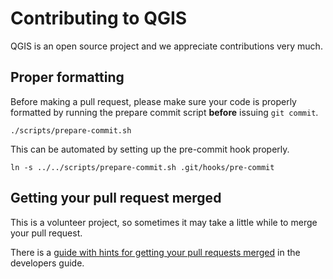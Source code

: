 Contributing to QGIS
====================

QGIS is an open source project and we appreciate contributions very much.

Proper formatting
-----------------

Before making a pull request, please make sure your code is properly formatted
by running the prepare commit script **before** issuing `git commit`.

    ./scripts/prepare-commit.sh

This can be automated by setting up the pre-commit hook properly.

    ln -s ../../scripts/prepare-commit.sh .git/hooks/pre-commit

Getting your pull request merged
--------------------------------

This is a volunteer project, so sometimes it may take a little while to merge
your pull request.

There is a [guide with hints for getting your pull requests merged](https://docs.qgis.org/testing/en/docs/developers_guide/git.html#pull-requests)
in the developers guide.
